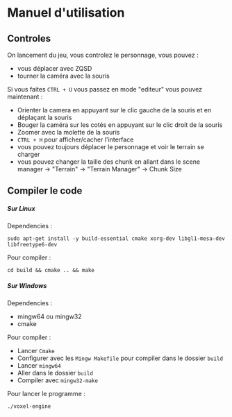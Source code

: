 # Manuel d'utilisation

## Controles

On lancement du jeu, vous controlez le personnage, vous pouvez :
* vous déplacer avec ZQSD
* tourner la caméra avec la souris

Si vous faites ```CTRL + U``` vous passez en mode "editeur" vous pouvez maintenant :
* Orienter la camera en appuyant sur le clic gauche de la souris et en déplaçant la souris
* Bouger la caméra sur les cotés en appuyant sur le clic droit de la souris
* Zoomer avec la molette de la souris
* ```CTRL + H``` pour afficher/cacher l'interface
* vous pouvez toujours déplacer le personnage et voir le terrain se charger
* vous pouvez changer la taille des chunk en allant dans le scene manager -> "Terrain" -> "Terrain Manager" -> Chunk Size



## Compiler le code

##### Sur Linux

Dependencies :

```sudo apt-get install -y build-essential cmake xorg-dev libgl1-mesa-dev libfreetype6-dev```

Pour compiler :

```cd build && cmake .. && make```

##### Sur Windows

Dependencies :

* mingw64 ou mingw32
* cmake

Pour compiler :

* Lancer ```Cmake```
* Configurer avec les ```Mingw Makefile``` pour compiler dans le dossier ```build```
* Lancer ```mingw64```
* Aller dans le dossier ```build```
* Compiler avec ```mingw32-make```

Pour lancer le programme :

 ```./voxel-engine```

